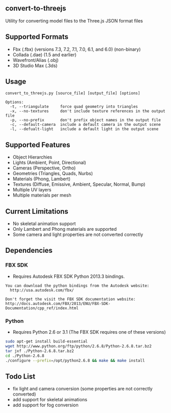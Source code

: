 ## convert-to-threejs

Utility for converting model files to the Three.js JSON format files

## Supported Formats

* Fbx (.fbx) (versions 7.3, 7.2, 7.1, 7.0, 6.1, and 6.0) (non-binary)
* Collada (.dae) (1.5 and earlier) 
* Wavefront/Alias (.obj)
* 3D Studio Max (.3ds)

## Usage 

```
convert_to_threejs.py [source_file] [output_file] [options]

Options:
  -t, --triangulate     force quad geometry into triangles
  -x, --no-textures     don't include texture references in the output file
  -p, --no-prefix       don't prefix object names in the output file
  -c, --default-camera  include a default camera in the output scene
  -l, --defualt-light   include a default light in the output scene
```

## Supported Features

* Object Hierarchies
* Lights (Ambient, Point, Directional)
* Cameras (Perspective, Ortho)
* Geometries (Triangles, Quads, Nurbs)
* Materials (Phong, Lambert)
* Textures (Diffuse, Emissive, Ambient, Specular, Normal, Bump)
* Multiple UV layers
* Multiple materials per mesh

## Current Limitations

* No skeletal animation support
* Only Lambert and Phong materials are supported
* Some camera and light properties are not converted correctly

## Dependencies

### FBX SDK
* Requires Autodesk FBX SDK Python 2013.3 bindings. 

```
You can download the python bindings from the Autodesk website: 
  http://usa.autodesk.com/fbx/
```

```
Don't forget the visit the FBX SDK documentation website:
http://docs.autodesk.com/FBX/2013/ENU/FBX-SDK-Documentation/cpp_ref/index.html
```

### Python
* Requires Python 2.6 or 3.1 (The FBX SDK requires one of these versions)

``` bash
sudo apt-get install build-essential
wget http://www.python.org/ftp/python/2.6.8/Python-2.6.8.tar.bz2
tar jxf ./Python-2.6.8.tar.bz2
cd ./Python-2.6.8
./configure --prefix=/opt/python2.6.8 && make && make install
```

## Todo List

* fix light and camera conversion (some properties are not correctly converted)
* add support for skeletal animations
* add support for fog conversion
